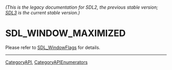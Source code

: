 ###### (This is the legacy documentation for SDL2, the previous stable version; [SDL3](https://wiki.libsdl.org/SDL3/) is the current stable version.)
# SDL_WINDOW_MAXIMIZED

Please refer to [SDL_WindowFlags](SDL_WindowFlags) for details.

----
[CategoryAPI](CategoryAPI), [CategoryAPIEnumerators](CategoryAPIEnumerators)

